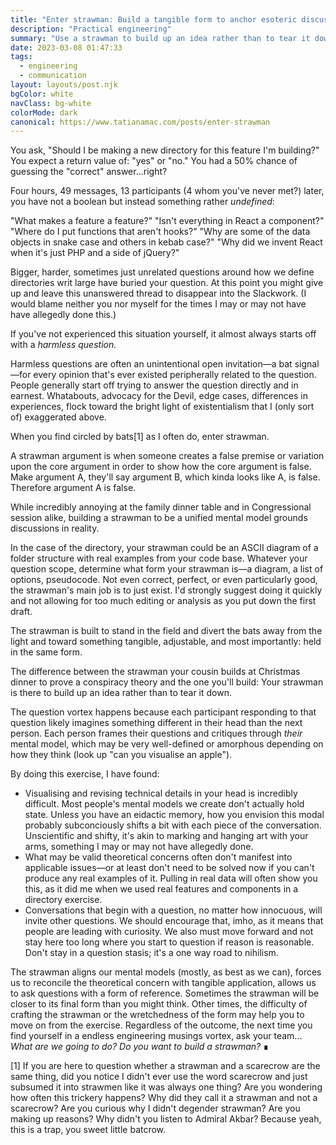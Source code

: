 ```yaml
---
title: "Enter strawman: Build a tangible form to anchor esoteric discussions"
description: "Practical engineering"
summary: "Use a strawman to build up an idea rather than to tear it down."
date: 2023-03-08 01:47:33
tags:
  - engineering
  - communication
layout: layouts/post.njk
bgColor: white
navClass: bg-white
colorMode: dark
canonical: https://www.tatianamac.com/posts/enter-strawman
---
```


You ask, "Should I be making a new directory for this feature I'm building?" You expect a return value of: "yes" or "no." You had a 50% chance of guessing the "correct" answer...right?

Four hours, 49 messages, 13 participants (4 whom you've never met?) later, you have not a boolean but instead something rather _undefined_:

"What makes a feature a feature?"
"Isn't everything in React a component?"
"Where do I put functions that aren't hooks?"
"Why are some of the data objects in snake case and others in kebab case?"
"Why did we invent React when it's just PHP and a side of jQuery?"

Bigger, harder, sometimes just unrelated questions around how we define directories writ large have buried your question. At this point you might give up and leave this unanswered thread to disappear into the Slackwork. (I would blame neither you nor myself for the times I may or may not have have allegedly done this.)

If you've not experienced this situation yourself, it almost always starts off with a _harmless question._

Harmless questions are often an unintentional open invitation—a bat signal—for every opinion that's ever existed peripherally related to the question. People generally start off trying to answer the question directly and in earnest. Whatabouts, advocacy for the Devil, edge cases, differences in experiences, flock toward the bright light of existentialism that I (only sort of) exaggerated above.

When you find circled by bats[1] as I often do, enter strawman.

A strawman argument is when someone creates a false premise or variation upon the core argument in order to show how the core argument is false. Make argument A, they'll say argument B, which kinda looks like A, is false. Therefore argument A is  false.

While incredibly annoying at the family dinner table and in Congressional session alike, building a strawman to be a unified mental model grounds discussions in reality.

In the case of the directory, your strawman could be an ASCII diagram of a folder structure with real examples from your code base. Whatever your question scope, determine what form your strawman is—a diagram, a list of options, pseudocode. Not even correct, perfect, or even particularly good, the strawman's main job is to just exist. I'd strongly suggest doing it quickly and not allowing for too much editing or analysis as you put down the first draft.

The strawman is built to stand in the field and divert the bats away from the light and toward something tangible, adjustable, and most importantly: held in the same form.

The difference between the strawman your cousin builds at Christmas dinner to prove a conspiracy theory and the one you'll build: Your strawman is there to build up an idea rather than to tear it down.

The question vortex happens because each participant responding to that question likely imagines something different in their head than the next person. Each person frames their questions and critiques through _their_ mental model, which may be very well-defined or amorphous depending on how they think (look up "can you visualise an apple").

By doing this exercise, I have found:

- Visualising and revising technical details in your head is incredibly difficult. Most people's mental models we create don't actually hold state. Unless you have an eidactic memory, how you envision this modal probably subconciously shifts a bit with each piece of the conversation. Unscientific and shifty, it's akin to marking and hanging art with your arms, something I may or may not have allegedly done.
- What may be valid theoretical concerns often don't manifest into applicable issues—or at least don't need to be solved now if you can't produce any real examples of it. Pulling in real data will often show you this, as it did me when we used real features and components in a directory exercise.
- Conversations that begin with a question, no matter how innocuous, will invite other questions. We should encourage that, imho, as it means that people are leading with curiosity. We also must move forward and not stay here too long where you start to question if reason is reasonable. Don't stay in a question stasis; it's a one way road to nihilism.

The strawman aligns our mental models (mostly, as best as we can), forces us to reconcile the theoretical concern with tangible application, allows us to ask questions with a form of reference. Sometimes the strawman will be closer to its final form than you might think. Other times, the difficulty of crafting the strawman or the wretchedness of the form may help you to move on from the exercise. Regardless of the outcome, the next time you find yourself in a endless engineering musings vortex, ask your team... _What are we going to do? Do you want to build a strawman?_ ∎

[1] If you are here to question whether a strawman and a scarecrow are the same thing, did you notice I didn't ever use the word scarecrow and just subsumed it into strawmen like it was always one thing? Are you wondering how often this trickery happens? Why did they call it a strawman and not a scarecrow? Are you curious why I didn't degender strawman? Are you making up reasons? Why didn't you listen to Admiral Akbar? Because yeah, this is a trap, you sweet little batcrow.
